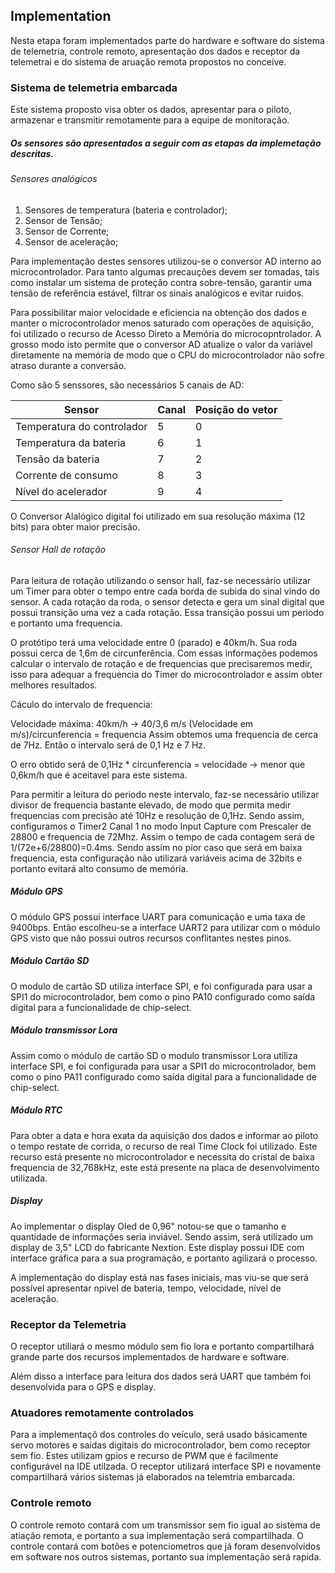 ## Implementation

Nesta etapa foram implementados parte do hardware e software do sistema de telemetria, controle remoto, apresentação dos dados e receptor da telemetrai e do sistema de aruação remota propostos no conceive.

### Sistema de telemetria embarcada
 Este sistema proposto visa obter os dados, apresentar para o piloto, armazenar e transmitir remotamente para a equipe de monitoração.
 
##### Os sensores são apresentados a seguir com as etapas da implemetação descritas.

###### Sensores analógicos
 
1. Sensores de temperatura (bateria e controlador);
2. Sensor de Tensão;
3. Sensor de Corrente;
4. Sensor de aceleração;

Para implementação destes sensores utilizou-se o conversor AD interno ao microcontrolador. Para tanto algumas precauções devem ser tomadas, tais como instalar um sistema de proteção contra sobre-tensão, garantir uma tensão de referência estável,  filtrar os sinais analógicos e evitar ruidos. 

Para possibilitar maior velocidade e eficiencia na obtenção dos dados e manter o microcontrolador menos saturado com operações de aquisição, foi utilizado o recurso de Acesso Direto a Memória do microcopntrolador. A grosso modo isto permite que o conversor AD atualize o valor da variável diretamente na memória de modo que o CPU do microcontrolador não sofre atraso durante a conversão. 

Como são 5 senssores, são necessários 5 canais de AD:

| Sensor      | Canal | Posição do vetor|
| --------- |----------- |----|
| Temperatura do controlador  | 5 | 0 |
| Temperatura da bateria  | 6 | 1 |
| Tensão da bateria | 7 | 2 |
| Corrente de consumo  | 8 | 3 |
| Nível do acelerador | 9 | 4 |

O Conversor Alalógico digital foi utilizado em sua resolução máxima (12 bits) para obter maior precisão. 

###### Sensor Hall de rotação

Para leitura de rotação utilizando o sensor hall, faz-se necessário utilizar um Timer para obter o tempo entre cada borda de subida do sinal vindo do sensor. A cada rotação da roda, o sensor detecta e gera um sinal digital que possui transição uma vez a cada rotação. Essa transição possui um periodo e portanto uma frequencia. 

O protótipo terá uma velocidade entre 0 (parado) e 40km/h. Sua roda possui cerca de 1,6m de circunferência. Com essas informações podemos calcular o intervalo de rotação e de frequencias que precisaremos medir, isso para adequar a frequencia do Timer do microcontrolador e assim obter melhores resultados. 

Cáculo do intervalo de frequencia:

Velocidade máxima: 40km/h -> 40/3,6 m/s
(Velocidade em m/s)/circunferencia = frequencia
Assim obtemos uma frequencia de cerca de 7Hz. Então o intervalo será de 0,1 Hz e 7 Hz.

O erro obtido será de 0,1Hz * circunferencia = velocidade -> menor que 0,6km/h que é aceitavel para este sistema.

Para permitir a leitura do periodo neste intervalo, faz-se necessário utilizar divisor de frequencia bastante elevado, de modo que permita medir frequencias com precisão até 10Hz e resolução de 0,1Hz. Sendo assim, configuramos o Timer2 Canal 1 no modo Input Capture com Prescaler de 28800 e frequencia de 72Mhz. Assim o tempo de cada contagem será de 1/(72e+6/28800)=0.4ms. Sendo assim no pior caso que será em baixa frequencia, esta configuração não utilizará variáveis acima de 32bits e portanto evitará alto consumo de memória. 

##### Módulo GPS

O módulo GPS possui interface UART para comunicação e uma taxa de 9400bps. Então escolheu-se a interface UART2 para utilizar com o módulo GPS visto que não possui outros recursos conflitantes nestes pinos.

##### Módulo Cartão SD

O modulo de cartão SD utiliza interface SPI, e foi configurada para usar a SPI1 do microcontrolador, bem como o pino PA10 configurado como saída digital para a funcionalidade de chip-select.

##### Módulo transmissor Lora

Assim como o módulo de cartão SD o modulo transmissor Lora utiliza interface SPI, e foi configurada para usar a SPI1 do microcontrolador, bem como o pino PA11 configurado como saída digital para a funcionalidade de chip-select.

##### Módulo RTC

Para obter a data e hora exata da aquisição dos dados e informar ao piloto o tempo restate de corrida, o recurso de real Time Clock foi utilizado. Este recurso está presente no microcontrolador e necessita do cristal de baixa frequencia de 32,768kHz, este está presente na placa de desenvolvimento utilizada.


##### Display

Ao implementar o display Oled de 0,96" notou-se que o tamanho e quantidade de informações seria inviável. Sendo assim, será utilizado um display de 3,5" LCD do fabricante Nextion. Este display possui IDE com interface gráfica para a sua programação, e portanto agilizará o processo. 

A implementação do display está nas fases iniciais, mas viu-se que será possível apresentar npivel de bateria, tempo, velocidade, nível de aceleração.

### Receptor da Telemetria

O receptor utiliará o mesmo módulo sem fio lora e portanto compartilhará grande parte dos recursos implementados de hardware e software. 

Além disso a interface para leitura dos dados será UART que também foi desenvolvida para o GPS e display.

### Atuadores remotamente controlados

Para a implementaçõ dos controles do veículo, será usado básicamente servo motores e saídas digitais do microcontrolador, bem como receptor sem fio. Estes utilizam gpios e recurso de PWM que é facilmente configurável na IDE utilzada. O receptor utilizará interface SPI e novamente compartilhará vários sistemas já elaborados na telemtria embarcada.

### Controle remoto

O controle remoto contará com um transmissor sem fio igual ao sistema de atiação remota, e portanto a sua implementação será compartilhada. O controle contará com botões e potenciometros que já foram desenvolvidos em software nos outros sistemas, portanto sua implementação será rapida.
